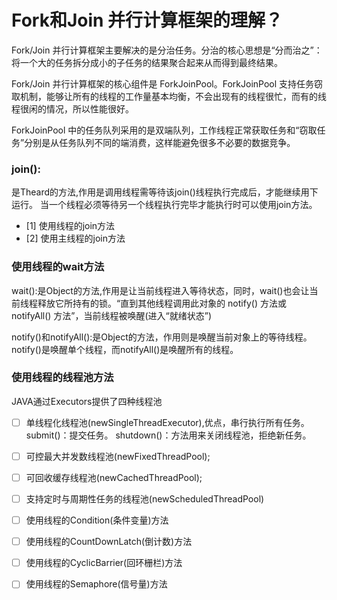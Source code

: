 
# Fork和Join 并行计算框架的理解？

Fork/Join 并行计算框架主要解决的是分治任务。分治的核心思想是“分而治之”：将一个大的任务拆分成小的子任务的结果聚合起来从而得到最终结果。

Fork/Join 并行计算框架的核心组件是 ForkJoinPool。ForkJoinPool 支持任务窃取机制，能够让所有的线程的工作量基本均衡，不会出现有的线程很忙，而有的线程很闲的情况，所以性能很好。

ForkJoinPool 中的任务队列采用的是双端队列，工作线程正常获取任务和“窃取任务”分别是从任务队列不同的端消费，这样能避免很多不必要的数据竞争。

###  join():
是Theard的方法,作用是调用线程需等待该join()线程执行完成后，才能继续用下运行。
	当一个线程必须等待另一个线程执行完毕才能执行时可以使用join方法。
-   [1] 使用线程的join方法
-   [2] 使用主线程的join方法
    
### 使用线程的wait方法
wait():是Object的方法,作用是让当前线程进入等待状态，同时，wait()也会让当前线程释放它所持有的锁。“直到其他线程调用此对象的 notify() 方法或 notifyAll() 方法”，当前线程被唤醒(进入“就绪状态”)

notify()和notifyAll():是Object的方法，作用则是唤醒当前对象上的等待线程。notify()是唤醒单个线程，而notifyAll()是唤醒所有的线程。
    	
		
		
		
### 使用线程的线程池方法
JAVA通过Executors提供了四种线程池
-  [ ] 单线程化线程池(newSingleThreadExecutor),优点，串行执行所有任务。
	submit()：提交任务。
	shutdown()：方法用来关闭线程池，拒绝新任务。
-  [ ] 可控最大并发数线程池(newFixedThreadPool);
-  [ ] 可回收缓存线程池(newCachedThreadPool);
-  [ ] 支持定时与周期性任务的线程池(newScheduledThreadPool)

-   [ ] 使用线程的Condition(条件变量)方法
-   [ ] 使用线程的CountDownLatch(倒计数)方法
-   [ ] 使用线程的CyclicBarrier(回环栅栏)方法
-   [ ] 使用线程的Semaphore(信号量)方法